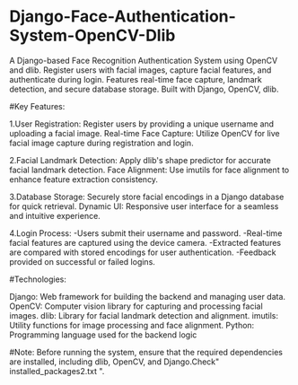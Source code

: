 # Django-Face-Authentication-System-OpenCV-Dlib
A Django-based Face Recognition Authentication System using OpenCV and dlib. Register users with facial images, capture facial features, and authenticate during login. Features real-time face capture, landmark detection, and secure database storage. Built with Django, OpenCV, dlib.

#Key Features:

1.User Registration: Register users by providing a unique username and uploading a facial image.
Real-time Face Capture: Utilize OpenCV for live facial image capture during registration and login.

2.Facial Landmark Detection: Apply dlib's shape predictor for accurate facial landmark detection.
Face Alignment: Use imutils for face alignment to enhance feature extraction consistency.

3.Database Storage: Securely store facial encodings in a Django database for quick retrieval.
Dynamic UI: Responsive user interface for a seamless and intuitive experience.

4.Login Process:
-Users submit their username and password.
-Real-time facial features are captured using the device camera.
-Extracted features are compared with stored encodings for user authentication.
-Feedback provided on successful or failed logins.

#Technologies:

Django: Web framework for building the backend and managing user data.
OpenCV: Computer vision library for capturing and processing facial images.
dlib: Library for facial landmark detection and alignment.
imutils: Utility functions for image processing and face alignment.
Python: Programming language used for the backend logic

#Note: Before running the system, ensure that the required dependencies are installed, including dlib, OpenCV, and Django.Check" installed_packages2.txt ".
